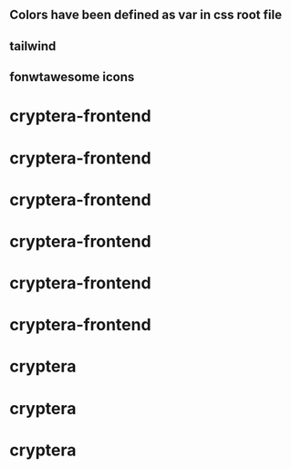 ## Colors have been defined as var in css root file
## tailwind 
##  fonwtawesome icons
# cryptera-frontend
# cryptera-frontend
# cryptera-frontend
# cryptera-frontend
# cryptera-frontend
# cryptera-frontend
# cryptera
# cryptera
# cryptera
